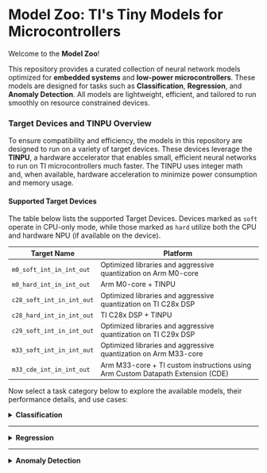# Model Zoo: TI's Tiny Models for Microcontrollers

Welcome to the **Model Zoo**! 

This repository provides a curated collection of neural network models optimized for **embedded systems** and **low-power microcontrollers**. These models are designed for tasks such as **Classification**, **Regression**, and **Anomaly Detection**. All models are lightweight, efficient, and tailored to run smoothly on resource constrained devices.

### Target Devices and TINPU Overview

To ensure compatibility and efficiency, the models in this repository are designed to run on a variety of target devices. These devices leverage the **TINPU**, a hardware accelerator that enables small, efficient neural networks to run on TI microcontrollers much faster. The TINPU uses integer math and, when available, hardware acceleration to minimize power consumption and memory usage.

#### Supported Target Devices

The table below lists the supported Target Devices. Devices marked as `soft` operate in CPU-only mode, while those marked as `hard` utilize both the CPU and hardware NPU (if available on the device).

| **Target Name**          | **Platform**                                                                   | 
|--------------------------|--------------------------------------------------------------------------------|
| `m0_soft_int_in_int_out` | Optimized libraries and aggressive quantization on Arm M0-core                 |
| `m0_hard_int_in_int_out` | Arm M0-core + TINPU                                                           |
| `c28_soft_int_in_int_out`| Optimized libraries and aggressive quantization on TI C28x DSP                 |
| `c28_hard_int_in_int_out`| TI C28x DSP + TINPU                                                           |
| `c29_soft_int_in_int_out`| Optimized libraries and aggressive quantization on TI C29x DSP                 |
| `m33_soft_int_in_int_out`| Optimized libraries and aggressive quantization on Arm M33-core                |
| `m33_cde_int_in_int_out` | Arm M33-core + TI custom instructions using Arm Custom Datapath Extension (CDE) |

Now select a task category below to explore the available models, their performance details, and use cases:

<details>
<summary><b>Classification</b></summary>
<br>

Our toolchain currently supports the following classification problems. Select a classification problem to see available models:-

<details style="margin-left: 20px;">
<summary><b>Generic Time Series Classification</b></summary>
<a name="generic-time-series-classification"></a>
<br>

The Generic Time Series Classification Models are versatile models designed to handle **any type of time series classification task**. These models are optimized for embedded systems and are available in the **tinyml-modelmaker**.

## Available models

| **Model**                  | **Total Parameters** | **Total MACs** |
|----------------------------|----------------------|--------------------|
| TimeSeries_Generic_1k_t    | 972                  | 2,95,108                |
| TimeSeries_Generic_4k_t    | 3,684                | 1,41,684              |
| TimeSeries_Generic_6k_t    | 5,188                | 7,82,756              |
| TimeSeries_Generic_13k_t   | 12,980               | 6,66,452               |


*(The performance metrics above are measured for an input shape of **(N=1, C=1, H=512, W=1)**.)*

Some metrics are provided to help you understand the computational requirements of these models:

- **Total Parameters**: This refers to the total number of tunable weights in the model, including weights and biases of all layers. A higher number of parameters generally indicates a more complex model with greater capacity to learn intricate patterns in the data. However, it also means the model requires more memory and computational resources.

- **Total MACs**: Multiply-Accumulate operations performed during a single forward pass of the model. This metric measures the computational complexity of the model and directly correlates with the processing power required to run it.

Additionally, the models were tested with multiple input combinations, varying the **channel (C)** and **height (H)** dimensions. Below is a summary of the tested combinations:

<details>
<summary><b>Click to view detailed metrics</b></summary>

## Detailed Metrics for Time Series Models

Below is the detailed table of metrics for various models tested with different input shapes. The table includes the **Shape**, **MACs**, and **Parameters** for each model.

| **Model**                | **Shape (N, C, H, W)** | **MACs** | **Parameters** |
|--------------------------|------------------------|----------|----------------|
| TimeSeries_Generic_1k_t  | 1, 1, 128, 1           | 73924    | 972            |
| TimeSeries_Generic_1k_t  | 1, 1, 256, 1           | 147652   | 972            |
| TimeSeries_Generic_1k_t  | 1, 1, 512, 1           | 295108   | 972            |
| TimeSeries_Generic_1k_t  | 1, 1, 1024, 1          | 590020   | 972            |
| TimeSeries_Generic_1k_t  | 1, 3, 128, 1           | 84428    | 1316           |
| TimeSeries_Generic_1k_t  | 1, 3, 256, 1           | 168396   | 1316           |
| TimeSeries_Generic_1k_t  | 1, 3, 512, 1           | 336332   | 1316           |
| TimeSeries_Generic_1k_t  | 1, 3, 1024, 1          | 672204   | 1316           |
| TimeSeries_Generic_4k_t  | 1, 1, 128, 1           | 35700    | 3684           |
| TimeSeries_Generic_4k_t  | 1, 1, 256, 1           | 71028    | 3684           |
| TimeSeries_Generic_4k_t  | 1, 1, 512, 1           | 141684   | 3684           |
| TimeSeries_Generic_4k_t  | 1, 1, 1024, 1          | 282996   | 3684           |
| TimeSeries_Generic_4k_t  | 1, 3, 128, 1           | 43388    | 4316           |
| TimeSeries_Generic_4k_t  | 1, 3, 256, 1           | 85884    | 4316           |
| TimeSeries_Generic_4k_t  | 1, 3, 512, 1           | 170876   | 4316           |
| TimeSeries_Generic_4k_t  | 1, 3, 1024, 1          | 340860   | 4316           |
| TimeSeries_Generic_6k_t  | 1, 1, 128, 1           | 196004   | 6692           |
| TimeSeries_Generic_6k_t  | 1, 1, 256, 1           | 391588   | 6692           |
| TimeSeries_Generic_6k_t  | 1, 1, 512, 1           | 782756   | 6692           |
| TimeSeries_Generic_6k_t  | 1, 1, 1024, 1          | 1565092  | 6692           |
| TimeSeries_Generic_6k_t  | 1, 3, 128, 1           | 217004   | 7052           |
| TimeSeries_Generic_6k_t  | 1, 3, 256, 1           | 433068   | 7052           |
| TimeSeries_Generic_6k_t  | 1, 3, 512, 1           | 865196   | 7052           |
| TimeSeries_Generic_6k_t  | 1, 3, 1024, 1          | 1729452  | 7052           |
| TimeSeries_Generic_13k_t | 1, 1, 128, 1           | 167252   | 12980          |
| TimeSeries_Generic_13k_t | 1, 1, 256, 1           | 333652   | 12980          |
| TimeSeries_Generic_13k_t | 1, 1, 512, 1           | 666452   | 12980          |
| TimeSeries_Generic_13k_t | 1, 1, 1024, 1          | 1332052  | 12980          |
| TimeSeries_Generic_13k_t | 1, 3, 128, 1           | 175452   | 14124          |
| TimeSeries_Generic_13k_t | 1, 3, 256, 1           | 349020   | 14124          |
| TimeSeries_Generic_13k_t | 1, 3, 512, 1           | 696156   | 14124          |
| TimeSeries_Generic_13k_t | 1, 3, 1024, 1          | 1390428  | 14124          |

</details>

## Resource Usage Comparison Across Target Devices

This section compares the resource usage of different models across various target devices. The metrics below provide insights into the computational and memory requirements of each model when deployed on specific hardware platforms.

### **Metrics Used for Comparison**

| Metric              | Description                                                                                      |
|---------------------|--------------------------------------------------------------------------------------------------|
| **Cycles**          | Number of processor cycles required to run inference. Lower is better for performance.          |
| **Code Size (bytes)**| Memory occupied by executable code.                                                             |
| **RO Data (bytes)** | Read-only data size, including constants and weights stored in flash memory.                     |
| **RW Data (bytes)** | Read-write data size, memory used during execution.                                              |
| **Total Bytes**     | Sum of code, RO data, and RW data, representing the overall memory footprint.                    |
| **Flash Usage**     | Sum of code and RO data, representing non-volatile memory usage.                                 |
| **SRAM Usage**      | RW data size, representing volatile memory used during runtime.                                  |

### **Resource Usage Table**

The table below summarizes the resource usage for each model across various target devices. The metrics are calculated using an input shape of **(1, 1, 256, 1)** and with the number of classes set to **2**.

| **Model**              | **Target Device**            | **Cycles** | **Code (bytes)** | **RO Data (bytes)** | **RW Data (bytes)** | **Total Bytes** | **Flash (bytes)** | **SRAM (bytes)** |
|-------------------------|-----------------------------|------------|------------------|---------------------|---------------------|-----------------|-------------------|------------------|
| TimeSeries_Generic_1k_t | m0_soft_int_in_int_out      | 3725652    | 2082             | 1776                | 12320               | 16178           | 3858              | 12320            |
| TimeSeries_Generic_1k_t | m0_hard_int_in_int_out      | 349653     | 1598             | 3732                | 10416               | 15746           | 5330              | 10416            |
| TimeSeries_Generic_1k_t | c28_soft_int_in_int_out     | 1725188    | 1962             | 1280                | 12320               | 15562           | 3242              | 12320            |
| TimeSeries_Generic_1k_t | c28_hard_int_in_int_out     | 195676     | 1368             | 1972                | 6250                | 9590            | 3340              | 6250             |
| TimeSeries_Generic_1k_t | c29_soft_int_in_int_out     | 669310     | 7824             | 1776                | 12320               | 21920           | 9600              | 12320            |
| TimeSeries_Generic_1k_t | m33_soft_int_in_int_out     | 1300325    | 6114             | 1776                | 12320               | 20210           | 7890              | 12320            |
| TimeSeries_Generic_1k_t | m33_cde_int_in_int_out      | 883383     | 9228             | 2512                | 10384               | 22124           | 11740             | 10384            |
| TimeSeries_Generic_4k_t | m0_soft_int_in_int_out      | 1473033    | 2338             | 5184                | 2976                | 10498           | 7522              | 2976             |
| TimeSeries_Generic_4k_t | m0_hard_int_in_int_out      | 195162     | 1658             | 7724                | 2736                | 12118           | 9382              | 2736             |
| TimeSeries_Generic_4k_t | c28_soft_int_in_int_out     | 752342     | 2193             | 4240                | 1936                | 8369            | 6433              | 1936             |
| TimeSeries_Generic_4k_t | c28_hard_int_in_int_out     | 117686     | 1414             | 3986                | 1690                | 7090            | 5400              | 1690             |
| TimeSeries_Generic_4k_t | c29_soft_int_in_int_out     | 277084     | 7424             | 5184                | 2976                | 15584           | 12608             | 2976             |
| TimeSeries_Generic_4k_t | m33_soft_int_in_int_out     | 596086     | 8628             | 5184                | 2976                | 16788           | 13812             | 2976             |
| TimeSeries_Generic_4k_t | m33_cde_int_in_int_out      | 420317     | 7728             | 8432                | 3488                | 19648           | 16160             | 3488             |
| TimeSeries_Generic_6k_t | m0_soft_int_in_int_out      | 9343020    | 2666             | 6960                | 16416               | 26042           | 9626              | 16416            |
| TimeSeries_Generic_6k_t | m0_hard_int_in_int_out      | 408087     | 1798             | 9832                | 8436                | 20066           | 11630             | 8436             |
| TimeSeries_Generic_6k_t | c28_soft_int_in_int_out     | 3828374    | 2462             | 5840                | 16416               | 24718           | 8302              | 16416            |
| TimeSeries_Generic_6k_t | c28_hard_int_in_int_out     | 348174     | 1524             | 5058                | 8364                | 14946           | 6582              | 8364             |
| TimeSeries_Generic_6k_t | c29_soft_int_in_int_out     | 1693785    | 6918             | 6960                | 16416               | 30294           | 13878             | 16416            |
| TimeSeries_Generic_6k_t | m33_soft_int_in_int_out     | 3186844    | 6186             | 6960                | 16416               | 29562           | 13146             | 16416            |
| TimeSeries_Generic_6k_t | m33_cde_int_in_int_out      | 2579155    | 11110            | 11648               | 12512               | 35270           | 22758             | 12512            |
| TimeSeries_Generic_13k_t | m0_soft_int_in_int_out     | 7405900    | 3652             | 16704               | 5408                | 25764           | 20356             | 5408             |
| TimeSeries_Generic_13k_t | m0_hard_int_in_int_out     | 432214     | 2044             | 18480               | 5376                | 25900           | 20524             | 5376             |
| TimeSeries_Generic_13k_t | c28_soft_int_in_int_out    | 2847296    | 2991             | 14352               | 4160                | 21503           | 17343             | 4160             |
| TimeSeries_Generic_13k_t | c28_hard_int_in_int_out    | 328913     | 1512             | 9454                | 3218                | 14184           | 10966             | 3218             |
| TimeSeries_Generic_13k_t | c29_soft_int_in_int_out    | 1508205    | 18942            | 16704               | 5408                | 41054           | 35646             | 5408             |
| TimeSeries_Generic_13k_t | m33_soft_int_in_int_out    | 2887600    | 9658             | 16704               | 5408                | 31770           | 26362             | 5408             |
| TimeSeries_Generic_13k_t | m33_cde_int_in_int_out     | 2045094    | 21776            | 28656               | 6720                | 57152           | 50432             | 6720             |

### Graphical Insights for Model Selection

<div style="text-align: left; max-width: 80vw; margin: 0 auto;">
  <h3>1. Cycles vs. Total Memory Usage</h3>
  <p>
    A model with low cycles is faster but might use more memory. A model with low memory usage is more memory-efficient but might be slower. The ideal models are those that balance both speed and memory efficiency, typically located near the bottom-left corner of the plot (low cycles and low memory usage).
  </p>
  <p>
    Below is the <b>Cycles vs. Total Memory Usage</b> plot for all generic models across <b>C28 (soft and hard)</b>:
  </p>
  <img src="./graphs/cycles_vs_memory_usage_plots/generic_c28_total_memory_vs_cycles.png" alt="generic_c28_total_memory_vs_cycles" style="width: 80vw;">
  <p>
  <br>
    <b> If you need similar graphs for other target devices, you can click this link here: <a href="https://software-dl.ti.com/C2000/esd/mcu_ai/01_00_00/misc/generic_cycles_vs_mem_usage.html">Cycles vs. Total Memory Usage of Generic Models Across All Target Devices</a></b>
  </p>
</div>
</details>

---
<details style="margin-left: 20px;">
<summary><b>Motor Bearing Fault Classification</b></summary>
<br>

Motor bearing fault classification is a specialized task where models are designed to detect and classify faults in motor bearings. While you can use the **[Generic Time Series Classification](#generic-time-series-classification)** models for this task, we also provide models specifically tailored for motor fault detection. These models are optimized for this application and are **TI proprietary models** and are available only in the **GUI version**. *(They are also available on **tinyml-modelmaker**, and their model definitions are exposed, meaning they can be tweaked by the user.)*

## Available Models

| **Model**                  | **Suited For**                        | **Availability**      | **Total Parameters** | **Total MACs**     |
|----------------------------|----------------------------------------|-----------------------|-----------------------|--------------------|
| TimeSeries_Generic_1k_t    | Generic Time series tasks             | tinyml-modelmaker     | 972                   | 2,95,108           |
| TimeSeries_Generic_4k_t    | Generic Time series tasks             | tinyml-modelmaker     | 3,684                 | 1,41,684           |
| TimeSeries_Generic_6k_t    | Generic Time series tasks             | tinyml-modelmaker     | 5,188                 | 7,82,756           |
| TimeSeries_Generic_13k_t   | Generic Time series tasks             | tinyml-modelmaker     | 12,980                | 6,66,452           |
| MotorFault_model_1_t       | Motor Bearing Fault Classification    | GUI                   | 588                   | 9,660              |
| MotorFault_model_2_t       | Motor Bearing Fault Classification    | GUI                   | 2,808                 | 4,38,912           |
| MotorFault_model_3_t       | Motor Bearing Fault Classification    | GUI                   | 996                   | 17,988             |

*(The performance metrics above are measured for an input shape of **(N=1, C=1, H=512, W=1)**.)*

Some metrics are provided to help you understand the computational requirements of these models:

- **Total Parameters**: This refers to the total number of tunable weights in the model, including the weights and biases of all layers. A higher number of parameters generally indicates a more complex model with greater capacity to learn intricate patterns in the data. However, it also means the model requires more memory and computational resources.

- **Total MACs**: This metric represents the number of multiply-accumulate operations performed during a single forward pass of the model. It is a measure of the model's computational complexity and directly correlates with the processing power required to run the model.

## Model Accuracy Comparison Across Different Feature Extraction Presets

To evaluate the performance of generic models for motor fault classification, we use the **Motor Fault Dataset** ([Dataset Link](http://software-dl.ti.com/C2000/esd/mcu_ai/01_00_00/datasets/motor_fault_classification_dsk.zip)). The dataset is processed using four different feature extraction presets, and the models are trained on the extracted features.  

### Feature Extraction Presets 

1. **MotorFault_256Input_FFTBIN_16Feature_8Frame_3InputChannel_removeDC_1D**
2. **MotorFault_256Input_FFTBIN_16Feature_8Frame_3InputChannel_removeDC_2D1**
3. **MotorFault_256Input_FFT_128Feature_1Frame_3InputChannel_removeDC_2D1**
4. **MotorFault_128Input_RAW_128Feature_1Frame_3InputChannel_removeDC_2D1**

*You can read more about the definitions of these presets [here](https://github.com/TexasInstruments/tinyml-tensorlab/tree/main/tinyml-modelmaker/examples/data_processing_and_feature_extraction#predefined-feature-extraction-presets).*

### Accuracy Results

The table below shows the float train accuracy, quant train accuracy, and test evaluation accuracy for each model under each preset:

<table>
  <tr>
    <th rowspan="2" style="text-align:center;">Model</th>
    <th rowspan="2" style="text-align:center;">Parameters</th>
    <th colspan="3" style="text-align:center;">MotorFault_256Input_FFTBIN_16Feature_8Frame_3InputChannel_removeDC_1D</th>
    <th colspan="3" style="text-align:center;">MotorFault_256Input_FFTBIN_16Feature_8Frame_3InputChannel_removeDC_2D1</th>
    <th colspan="3" style="text-align:center;">MotorFault_256Input_FFT_128Feature_1Frame_3InputChannel_removeDC_2D1</th>
    <th colspan="3" style="text-align:center;">MotorFault_128Input_RAW_128Feature_1Frame_3InputChannel_removeDC_2D1</th>
  </tr>
  <tr>
    <th>Float Train Accuracy</th>
    <th>Quant Train Accuracy</th>
    <th>Test Evaluation Accuracy</th>
    <th>Float Train Accuracy</th>
    <th>Quant Train Accuracy</th>
    <th>Test Evaluation Accuracy</th>
    <th>Float Train Accuracy</th>
    <th>Quant Train Accuracy</th>
    <th>Test Evaluation Accuracy</th>
    <th>Float Train Accuracy</th>
    <th>Quant Train Accuracy</th>
    <th>Test Evaluation Accuracy</th>
  </tr>
  <tr>
    <td style="text-align:center;">TimeSeries_Generic_1k_t</td>
    <td style="text-align:center;">1k</td>
    <td style="text-align:center;">99.97%</td>
    <td style="text-align:center;">99.97%</td>
    <td style="text-align:center;">99.82%</td>
    <td style="text-align:center;">100.00%</td>
    <td style="text-align:center;">100.00%</td>
    <td style="text-align:center;">100.00%</td>
    <td style="text-align:center;">96.28%</td>
    <td style="text-align:center;">96.28%</td>
    <td style="text-align:center;">96.94%</td>
    <td style="text-align:center;">95.76%</td>
    <td style="text-align:center;">89.95%</td>
    <td style="text-align:center;">84.12%</td>
</tr>
<tr>
    <td style="text-align:center;">TimeSeries_Generic_4k_t</td>
    <td style="text-align:center;">4k</td>
    <td style="text-align:center;">99.99%</td>
    <td style="text-align:center;">99.99%</td>
    <td style="text-align:center;">100.00%</td>
    <td style="text-align:center;">100.00%</td>
    <td style="text-align:center;">100.00%</td>
    <td style="text-align:center;">100.00%</td>
    <td style="text-align:center;">99.13%</td>
    <td style="text-align:center;">99.12%</td>
    <td style="text-align:center;">99.36%</td>
    <td style="text-align:center;">93.93%</td>
    <td style="text-align:center;">90.11%</td>
    <td style="text-align:center;">84.51%</td>
</tr>
<tr>
    <td style="text-align:center;">TimeSeries_Generic_6k_t</td>
    <td style="text-align:center;">6k</td>
    <td style="text-align:center;">100.00%</td>
    <td style="text-align:center;">100.00%</td>
    <td style="text-align:center;">100.00%</td>
    <td style="text-align:center;">100.00%</td>
    <td style="text-align:center;">100.00%</td>
    <td style="text-align:center;">100.00%</td>
    <td style="text-align:center;">98.87%</td>
    <td style="text-align:center;">98.85%</td>
    <td style="text-align:center;">99.06%</td>
    <td style="text-align:center;">98.35%</td>
    <td style="text-align:center;">93.68%</td>
    <td style="text-align:center;">92.35%</td>
</tr>
<tr>
    <td style="text-align:center;">TimeSeries_Generic_13k_t</td>
    <td style="text-align:center;">14k</td>
    <td style="text-align:center;">100.00%</td>
    <td style="text-align:center;">100.00%</td>
    <td style="text-align:center;">100.00%</td>
    <td style="text-align:center;">100.00%</td>
    <td style="text-align:center;">100.00%</td>
    <td style="text-align:center;">100.00%</td>
    <td style="text-align:center;">99.08%</td>
    <td style="text-align:center;">99.09%</td>
    <td style="text-align:center;">99.19%</td>
    <td style="text-align:center;">96.96%</td>
    <td style="text-align:center;">93.49%</td>
    <td style="text-align:center;">93.90%</td>
</tr>
</table>

### Visualizing Accuracy

To help you visualize the above information, bar graphs are provided below for each preset. Each graph compares the **Float Train Accuracy**, **Quant Train Accuracy**, and **Test Evaluation Accuracy** for all models under the respective preset.

| **Preset 1**: MotorFault_256Input_FFTBIN_16Feature_8Frame_3InputChannel_removeDC_1D | **Preset 2**: MotorFault_256Input_FFTBIN_16Feature_8Frame_3InputChannel_removeDC_2D1 |
|-------------------------------------------------------------------------------------|-------------------------------------------------------------------------------------|
| ![Preset 1 Bar Graph](./graphs/model_vs_accuracy_plots/MotorFault_256Input_FFTBIN_16Feature_8Frame_3InputChannel_removeDC_1D_accuracy_comparison.png)                                    | ![Preset 2 Bar Graph](./graphs/model_vs_accuracy_plots/MotorFault_256Input_FFTBIN_16Feature_8Frame_3InputChannel_removeDC_2D1_accuracy_comparison.png)                                    |

| **Preset 3**: MotorFault_256Input_FFT_128Feature_1Frame_3InputChannel_removeDC_2D1  | **Preset 4**: MotorFault_128Input_RAW_128Feature_1Frame_3InputChannel_removeDC_2D1  |
|-------------------------------------------------------------------------------------|-------------------------------------------------------------------------------------|
| ![Preset 3 Bar Graph](./graphs/model_vs_accuracy_plots/MotorFault_256Input_FFT_128Feature_1Frame_3InputChannel_removeDC_2D1_accuracy_comparison.png)                                    | ![Preset 4 Bar Graph](./graphs/model_vs_accuracy_plots/MotorFault_128Input_RAW_128Feature_1Frame_3InputChannel_removeDC_2D1_accuracy_comparison.png)                                    |

---

### Key Insights:

- Presets 1, 2, and 3 involve FFT-based feature extraction, which simplifies the learning process for models and generally results in higher accuracy. Preset 4, on the other hand, uses raw feature extraction, making it a more realistic benchmark for model performance.

- In the 4th preset, we observe an increasing accuracy trend across all four models (1k_t, 4k_t, 6k_t, and 13k_t parameter models). This is because, as the number of parameters increases, the model has a greater capacity to learn more complex patterns, resulting in higher accuracy. However, this improvement comes with a trade-off: models with more parameters require more memory and computational resources, which can make them less efficient for deployment on resource-constrained devices.

- For the 4th preset, the accuracy values for the models are as follows:

  - 1k_t: 84.12%
  - 4k_t: 84.51%
  - 6k_t: 92.35%
  - 13k_t: 93.90%

  Considering this trade-off between accuracy and the number of parameters, the `TimeSeries_Generic_6k_t` model stands out as the best choice. It achieves a high accuracy of 92.35% while maintaining a relatively lower parameter count compared to the 13k_t model, making it a balanced option for this classification problem.

- Furthermore, when using the 2nd feature extraction preset (FFT-based), the `TimeSeries_Generic_6k_t` model achieves 100% accuracy across all three metrics: float train, quant train, and test evaluation accuracy. This demonstrates the model's ability to perform exceptionally well under optimized feature extraction conditions.

## Resource Usage Comparison Across Target Devices

This section compares the resource usage of different models across various target devices. The metrics below provide insights into the computational and memory requirements of each model when deployed on specific hardware platforms. 

### **Metrics Used for Comparison**

| Metric              | Description                                                                                      |
|---------------------|--------------------------------------------------------------------------------------------------|
| **Cycles**          | Number of processor cycles required to run inference. Lower is better for performance.          |
| **Code Size (bytes)**| Memory occupied by executable code.                                                             |
| **RO Data (bytes)** | Read-only data size, including constants and weights stored in flash memory.                     |
| **RW Data (bytes)** | Read-write data size, memory used during execution.                                              |
| **Total Bytes**     | Sum of code, RO data, and RW data, representing the overall memory footprint.                    |
| **Flash Usage**     | Sum of code and RO data, representing non-volatile memory usage.                                 |
| **SRAM Usage**      | RW data size, representing volatile memory used during runtime.                                  |

### **Resource Usage Table**

The table below summarizes the resource usage for each model across various target devices. The metrics are calculated using an input shape of **(1, 1, 256, 1)** and with the number of classes set to **2**.

| **Model**              | **Target Device**            | **Cycles** | **Code (bytes)** | **RO Data (bytes)** | **RW Data (bytes)** | **Total Bytes** | **Flash (bytes)** | **SRAM (bytes)** |
|-------------------------|-----------------------------|------------|------------------|---------------------|---------------------|-----------------|-------------------|------------------|
| MotorFault_model_1_t    | m0_soft_int_in_int_out      | 142067     | 952              | 752                 | 1024                | 2728            | 1704              | 1024             |
| MotorFault_model_1_t    | m0_hard_int_in_int_out      | 16831      | 1010             | 2236                | 916                 | 4162            | 3246              | 916              |
| MotorFault_model_1_t    | c28_soft_int_in_int_out     | 50830      | 571              | 643                 | 1016                | 2230            | 1214              | 1016             |
| MotorFault_model_1_t    | c28_hard_int_in_int_out     | 25354      | 800              | 1038                | 1112                | 2950            | 1838              | 1112             |
| MotorFault_model_1_t    | c29_soft_int_in_int_out     | 28179      | 16378            | 752                 | 1024                | 18154           | 17130             | 1024             |
| MotorFault_model_1_t    | m33_soft_int_in_int_out     | 55830      | 3642             | 752                 | 1024                | 5418            | 4394              | 1024             |
| MotorFault_model_1_t    | m33_cde_int_in_int_out      | 49626      | 4062             | 1072                | 1376                | 6510            | 5134              | 1376             |
| MotorFault_model_2_t    | m0_soft_int_in_int_out      | 3698626    | 2664             | 3872                | 10880               | 17416           | 6536              | 10880            |
| MotorFault_model_2_t    | m0_hard_int_in_int_out      | 94637      | 1334             | 6684                | 3252                | 11270           | 8018              | 3252             |
| MotorFault_model_2_t    | c28_soft_int_in_int_out     | 1375817    | 1611             | 3651                | 10872               | 16134           | 5262              | 10872            |
| MotorFault_model_2_t    | c28_hard_int_in_int_out     | 178527     | 970              | 3292                | 3198                | 7460            | 4262              | 3198             |
| MotorFault_model_2_t    | c29_soft_int_in_int_out     | 740243     | 11532            | 3872                | 10880               | 26284           | 15404             | 10880            |
| MotorFault_model_2_t    | m33_soft_int_in_int_out     | 1527162    | 13738            | 3872                | 10880               | 28490           | 17610             | 10880            |
| MotorFault_model_2_t    | m33_cde_int_in_int_out      | 1762990    | 9548             | 7968                | 4608                | 22124           | 17516             | 4608             |
| MotorFault_model_3_t    | m0_soft_int_in_int_out      | 179145     | 2132             | 1952                | 672                 | 4756            | 4084              | 672              |
| MotorFault_model_3_t    | m0_hard_int_in_int_out      | 22974      | 1286             | 3636                | 932                 | 5854            | 4922              | 932              |
| MotorFault_model_3_t    | c28_soft_int_in_int_out     | 75270      | 1530             | 1539                | 656                 | 3725            | 3069              | 656              |
| MotorFault_model_3_t    | c28_hard_int_in_int_out     | 39528      | 941              | 1702                | 1116                | 3759            | 2643              | 1116             |
| MotorFault_model_3_t    | c29_soft_int_in_int_out     | 37994      | 8486             | 1952                | 672                 | 11110           | 10438             | 672              |
| MotorFault_model_3_t    | m33_soft_int_in_int_out     | 78771      | 6236             | 1952                | 672                 | 8860            | 8188              | 672              |
| MotorFault_model_3_t    | m33_cde_int_in_int_out      | 106876     | 7232             | 3104                | 1408                | 11744           | 10336             | 1408             |

(*To see the resourge usage table of generic models, check under Generic Time Series Classification*)

### Graphical Insights for Model Selection

<div style="text-align: left; max-width: 80vw; margin: 0 auto;">
  <h3>1. Cycles vs. Total Memory Usage</h3>
  <p>
    A model with low cycles is faster but might use more memory. A model with low memory usage is more memory-efficient but might be slower. The ideal models are those that balance both speed and memory efficiency, typically located near the bottom-left corner of the plot (low cycles and low memory usage).
  </p>
  <p>
    Below is the <b>Cycles vs. Total Memory Usage</b> plot for all generic models across <b>C28 (soft and hard)</b>:
  </p>
  <img src="./graphs/cycles_vs_memory_usage_plots/motorfault_c28_total_memory_vs_cycles.png" alt="motorfault_c28_total_memory_vs_cycles" style="width: 80vw;">
  <p>
  <br>
    <b> If you need similar graphs for other target devices, you can click this link here: <a href="https://software-dl.ti.com/C2000/esd/mcu_ai/01_00_00/misc/motor_fault_cycles_vs_mem_usage.html">Cycles vs. Total Memory Usage of Motor Fault GUI Models Across All Target Devices</a></b>
  </p>
</div>

</details>

---
<details style="margin-left: 20px;">
<summary><b>Arc Fault Classification</b></summary>
<br>

Arc fault classification models are designed to detect and classify electrical arc faults, which are critical for ensuring the safety and reliability of electrical systems. These models are optimized for embedded systems and are tailored for real-time fault detection.

While you can use the **[Generic Time Series Classification](#generic-time-series-classification)** models for arc fault detection, we provide specialized models specifically designed for this task. These models are optimized for this application and are **TI proprietary models** and are available only in the **GUI version**. *(They are also available on **tinyml-modelmaker**, and their model definitions are exposed, meaning they can be tweaked by the user.)*

## Available Models

| **Model**                  | **Suited For**                        | **Availability**      | **Total Parameters** | **Total MACs** |
|----------------------------|----------------------------------------|-----------------------|-----------------------|--------------------|
| TimeSeries_Generic_1k_t    | Generic Time series tasks             | tinyml-modelmaker     | 972                   | 2,95,108                |
| TimeSeries_Generic_4k_t    | Generic Time series tasks             | tinyml-modelmaker     | 3,684                 | 1,41,684               |
| TimeSeries_Generic_6k_t    | Generic Time series tasks             | tinyml-modelmaker     | 5,188                 | 7,82,756               |
| TimeSeries_Generic_13k_t   | Generic Time series tasks             | tinyml-modelmaker     | 12,980                | 6,66,452               |
| ArcFault_model_200_t       | Arc Fault Classification              | GUI                   | 296                   | 10,408               |
| ArcFault_model_300_t       | Arc Fault Classification              | GUI                   | 388                   | 19,484               |
| ArcFault_model_700_t       | Arc Fault Classification              | GUI                   | 844                   | 30,540               |
| ArcFault_model_1400_t      | Arc Fault Classification              | GUI                   | 1,648                     | 60,400                  |

*The performance metrics above are measured for an input dimension of **(N=1, C=1, H=512, W=1)**.*

Some metrics are provided to help you understand the computational requirements of these models:

- **Total Parameters**: This refers to the total number of tunable weights in the model, including the weights and biases of all layers. A higher number of parameters generally indicates a more complex model with greater capacity to learn intricate patterns in the data. However, it also means the model requires more memory and computational resources.

- **Total MACs**: This metric represents the number of multiply-accumulate operations performed during a single forward pass of the model. It is a measure of the computational complexity and directly correlates with the processing power required to run the model.

## Resource Usage Comparison Across Target Devices

This section compares the resource usage of different models across various target devices. The metrics below provide insights into the computational and memory requirements of each model when deployed on specific hardware platforms.

### **Metrics Used for Comparison**

| Metric              | Description                                                                                      |
|---------------------|--------------------------------------------------------------------------------------------------|
| **Cycles**          | Number of processor cycles required to run inference. Lower is better for performance.          |
| **Code Size (bytes)**| Memory occupied by executable code.                                                             |
| **RO Data (bytes)** | Read-only data size, including constants and weights stored in flash memory.                     |
| **RW Data (bytes)** | Read-write data size, memory used during execution.                                              |
| **Total Bytes**     | Sum of code, RO data, and RW data, representing the overall memory footprint.                    |
| **Flash Usage**     | Sum of code and RO data, representing non-volatile memory usage.                                 |
| **SRAM Usage**      | RW data size, representing volatile memory used during runtime.                                  |

### **Resource Usage Table**

The table below summarizes the resource usage for each model across various target devices. The metrics are calculated using an input shape of **(1, 1, 256, 1)** and with the number of classes set to **2**.

| **Model**              | **Target Device**            | **Cycles** | **Code (bytes)** | **RO Data (bytes)** | **RW Data (bytes)** | **Total Bytes** | **Flash (bytes)** | **SRAM (bytes)** |
|-------------------------|-----------------------------|------------|------------------|---------------------|---------------------|-----------------|-------------------|------------------|
| ArcFault_model_200_t    | m0_soft_int_in_int_out      | 130223     | 1780             | 432                 | 1040                | 3252            | 2212              | 1040             |
| ArcFault_model_200_t    | m0_hard_int_in_int_out      | 16650      | 1338             | 2268                | 900                 | 4506            | 3606              | 900              |
| ArcFault_model_200_t    | c28_soft_int_in_int_out     | 51799      | 1184             | 435                 | 1026                | 2645            | 1619              | 1026             |
| ArcFault_model_200_t    | c28_hard_int_in_int_out     | 29020      | 880              | 1170                | 858                 | 2908            | 2050              | 858              |
| ArcFault_model_200_t    | c29_soft_int_in_int_out     | 24915      | 6694             | 432                 | 1040                | 8166            | 7126              | 1040             |
| ArcFault_model_200_t    | m33_soft_int_in_int_out     | 56519      | 7506             | 432                 | 1040                | 8978            | 7938              | 1040             |
| ArcFault_model_200_t    | m33_cde_int_in_int_out      | 39327      | 4832             | 576                 | 1048                | 6456            | 5408              | 1048             |
| ArcFault_model_300_t    | m0_soft_int_in_int_out      | 238404     | 1838             | 560                 | 1552                | 3950            | 2398              | 1552             |
| ArcFault_model_300_t    | m0_hard_int_in_int_out      | 21269      | 1338             | 2476                | 1644                | 5458            | 3814              | 1644             |
| ArcFault_model_300_t    | c28_soft_int_in_int_out     | 100332     | 1282             | 515                 | 1538                | 3335            | 1797              | 1538             |
| ArcFault_model_300_t    | c28_hard_int_in_int_out     | 38202      | 880              | 1274                | 1606                | 3760            | 2154              | 1606             |
| ArcFault_model_300_t    | c29_soft_int_in_int_out     | 42968      | 8088             | 560                 | 1552                | 10200           | 8648              | 1552             |
| ArcFault_model_300_t    | m33_soft_int_in_int_out     | 108050     | 7046             | 560                 | 1552                | 9158            | 7606              | 1552             |
| ArcFault_model_300_t    | m33_cde_int_in_int_out      | 70614      | 6054             | 784                 | 1576                | 8414            | 6838              | 1576             |
| ArcFault_model_700_t    | m0_soft_int_in_int_out      | 347458     | 2096             | 1056                | 1552                | 4704            | 3152              | 1552             |
| ArcFault_model_700_t    | m0_hard_int_in_int_out      | 25261      | 1338             | 3108                | 1644                | 6090            | 4446              | 1644             |
| ArcFault_model_700_t    | c28_soft_int_in_int_out     | 117877     | 983              | 883                 | 1538                | 3404            | 1866              | 1538             |
| ArcFault_model_700_t    | c28_hard_int_in_int_out     | 46215      | 878              | 1614                | 1606                | 4098            | 2492              | 1606             |
| ArcFault_model_700_t    | c29_soft_int_in_int_out     | 60153      | 7988             | 1056                | 1552                | 10596           | 9044              | 1552             |
| ArcFault_model_700_t    | m33_soft_int_in_int_out     | 145336     | 8698             | 1056                | 1552                | 11306           | 9754              | 1552             |
| ArcFault_model_700_t    | m33_cde_int_in_int_out      | 91920      | 9400             | 1600                | 1576                | 12576           | 11000             | 1576             |
| ArcFault_model_1400_t   | m0_soft_int_in_int_out      | 579321     | 2180             | 1936                | 2280                | 6396            | 4116              | 2280             |
| ArcFault_model_1400_t   | m0_hard_int_in_int_out      | 35332      | 1338             | 4176                | 2408                | 7922            | 5514              | 2408             |
| ArcFault_model_1400_t   | c28_soft_int_in_int_out     | 290613     | 1813             | 1763                | 2280                | 5856            | 3576              | 2280             |
| ArcFault_model_1400_t   | c28_hard_int_in_int_out     | 68180      | 876              | 2172                | 2370                | 5418            | 3048              | 2370             |
| ArcFault_model_1400_t   | c29_soft_int_in_int_out     | 147500     | 15138            | 1936                | 2280                | 19354           | 17074             | 2280             |
| ArcFault_model_1400_t   | m33_soft_int_in_int_out     | 288124     | 7228             | 1936                | 2280                | 11444           | 9164              | 2280             |
| ArcFault_model_1400_t   | m33_cde_int_in_int_out      | 170529     | 10508            | 3136                | 2280                | 15924           | 13644             | 2280             |

(*To see the resourge usage table of generic models, check under Generic Time Series Classification*)

### Graphical Insights for Model Selection

<div style="text-align: left; max-width: 80vw; margin: 0 auto;">
  <h3>1. Cycles vs. Total Memory Usage</h3>
  <p>
    A model with low cycles is faster but might use more memory. A model with low memory usage is more memory-efficient but might be slower. The ideal models are those that balance both speed and memory efficiency, typically located near the bottom-left corner of the plot (low cycles and low memory usage).
  </p>
  <p>
    Below is the <b>Cycles vs. Total Memory Usage</b> plot for all generic models across <b>C28 (soft and hard)</b>:
  </p>
  <img src="./graphs/cycles_vs_memory_usage_plots/arcFault_c28_total_memory_vs_cycles.png" alt="arcFault_c28_total_memory_vs_cycles" style="width: 80vw;">
  <p>
  <br>
    <b> If you need similar graphs for other target devices, you can click this link here: <a href="https://software-dl.ti.com/C2000/esd/mcu_ai/01_00_00/misc/arc_fault_cycles_vs_mem_usage.html">Cycles vs. Total Memory Usage of Arc Fault GUI Models Across All Target Devices</a></b>
  </p>
</div>

</details>
</details>

---
<details>
<summary><b>Regression</b></summary>

**Coming Soon!**

</details>

---
<details>
<summary><b>Anomaly Detection</b></summary>

**Coming Soon!**

</details>
